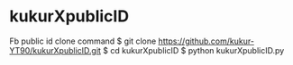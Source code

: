 # kukurXpublicID
Fb public id clone command
$ git clone https://github.com/kukur-YT90/kukurXpublicID.git
$ cd kukurXpublicID
$ python kukurXpublicID.py
